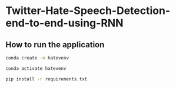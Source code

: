 # Twitter-Hate-Speech-Detection-end-to-end-using-RNN

## How to run the application


```bash
conda create -n hatevenv
```

```bash
conda activate hatevenv
```

```bash
pip install -r requirements.txt
```